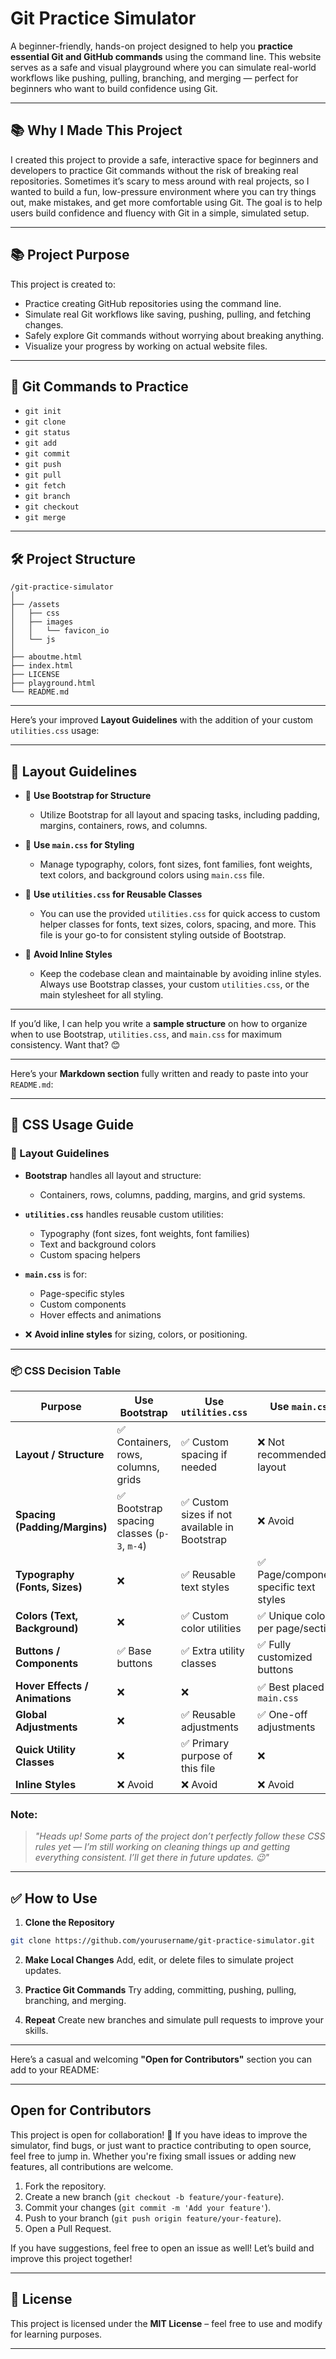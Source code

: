 # Git Practice Simulator

A beginner-friendly, hands-on project designed to help you **practice essential Git and GitHub commands** using the command line. This website serves as a safe and visual playground where you can simulate real-world workflows like pushing, pulling, branching, and merging — perfect for beginners who want to build confidence using Git.

---

## 📚 Why I Made This Project

I created this project to provide a safe, interactive space for beginners and developers to practice Git commands without the risk of breaking real repositories. Sometimes it’s scary to mess around with real projects, so I wanted to build a fun, low-pressure environment where you can try things out, make mistakes, and get more comfortable using Git. The goal is to help users build confidence and fluency with Git in a simple, simulated setup.

---

## 📚 Project Purpose

This project is created to:

* Practice creating GitHub repositories using the command line.
* Simulate real Git workflows like saving, pushing, pulling, and fetching changes.
* Safely explore Git commands without worrying about breaking anything.
* Visualize your progress by working on actual website files.

---

## 🚀 Git Commands to Practice

* `git init`
* `git clone`
* `git status`
* `git add`
* `git commit`
* `git push`
* `git pull`
* `git fetch`
* `git branch`
* `git checkout`
* `git merge`

---

## 🛠️ Project Structure

```text
/git-practice-simulator
│
├── /assets
│   ├── css
│   ├── images
│   │   └── favicon_io
│   └── js
│ 
├── aboutme.html
├── index.html
├── LICENSE
├── playground.html
└── README.md
```

---

Here’s your improved **Layout Guidelines** with the addition of your custom `utilities.css` usage:

---

## 📐 Layout Guidelines

- 🔹 **Use Bootstrap for Structure**
    - Utilize Bootstrap for all layout and spacing tasks, including padding, margins, containers, rows, and columns.

- 🔹 **Use `main.css` for Styling**
    - Manage typography, colors, font sizes, font families, font weights, text colors, and background colors using `main.css` file.

- 🔹 **Use `utilities.css` for Reusable Classes**
    - You can use the provided `utilities.css` for quick access to custom helper classes for fonts, text sizes, colors, spacing, and more. This file is your go-to for consistent styling outside of Bootstrap.

- 🔹 **Avoid Inline Styles**
    - Keep the codebase clean and maintainable by avoiding inline styles. Always use Bootstrap classes, your custom `utilities.css`, or the main stylesheet for all styling.

---

If you’d like, I can help you write a **sample structure** on how to organize when to use Bootstrap, `utilities.css`, and `main.css` for maximum consistency. Want that? 😊


---

Here’s your **Markdown section** fully written and ready to paste into your `README.md`:

---

## 🎯 CSS Usage Guide

### 📐 Layout Guidelines

* **Bootstrap** handles all layout and structure:

  * Containers, rows, columns, padding, margins, and grid systems.
* **`utilities.css`** handles reusable custom utilities:

  * Typography (font sizes, font weights, font families)
  * Text and background colors
  * Custom spacing helpers
* **`main.css`** is for:

  * Page-specific styles
  * Custom components
  * Hover effects and animations
* ❌ **Avoid inline styles** for sizing, colors, or positioning.

---

### 📦 CSS Decision Table

| Purpose                        | Use Bootstrap                              | Use `utilities.css`                          | Use `main.css`                        |
| ------------------------------ | ------------------------------------------ | -------------------------------------------- | ------------------------------------- |
| **Layout / Structure**         | ✅ Containers, rows, columns, grids         | ✅ Custom spacing if needed                   | ❌ Not recommended for layout          |
| **Spacing (Padding/Margins)**  | ✅ Bootstrap spacing classes (`p-3`, `m-4`) | ✅ Custom sizes if not available in Bootstrap | ❌ Avoid                               |
| **Typography (Fonts, Sizes)**  | ❌                                          | ✅ Reusable text styles                       | ✅ Page/component-specific text styles |
| **Colors (Text, Background)**  | ❌                                          | ✅ Custom color utilities                     | ✅ Unique colors per page/section      |
| **Buttons / Components**       | ✅ Base buttons                             | ✅ Extra utility classes                      | ✅ Fully customized buttons            |
| **Hover Effects / Animations** | ❌                                          | ❌                                            | ✅ Best placed in `main.css`           |
| **Global Adjustments**         | ❌                                          | ✅ Reusable adjustments                       | ✅ One-off adjustments                 |
| **Quick Utility Classes**      | ❌                                          | ✅ Primary purpose of this file               | ❌                                     |
| **Inline Styles**              | ❌ Avoid                                    | ❌ Avoid                                      | ❌ Avoid                               |

### Note:
> *"Heads up! Some parts of the project don’t perfectly follow these CSS rules yet — I’m still working on cleaning things up and getting everything consistent. I’ll get there in future updates. 😉"*
---

## ✅ How to Use

1. **Clone the Repository**

```bash
git clone https://github.com/yourusername/git-practice-simulator.git
```

2. **Make Local Changes**
   Add, edit, or delete files to simulate project updates.

3. **Practice Git Commands**
   Try adding, committing, pushing, pulling, branching, and merging.

4. **Repeat**
   Create new branches and simulate pull requests to improve your skills.

---

Here’s a casual and welcoming **"Open for Contributors"** section you can add to your README:

---

## Open for Contributors

This project is open for collaboration! 🎉
If you have ideas to improve the simulator, find bugs, or just want to practice contributing to open source, feel free to jump in. Whether you're fixing small issues or adding new features, all contributions are welcome.

1. Fork the repository.
2. Create a new branch (`git checkout -b feature/your-feature`).
3. Commit your changes (`git commit -m 'Add your feature'`).
4. Push to your branch (`git push origin feature/your-feature`).
5. Open a Pull Request.

If you have suggestions, feel free to open an issue as well!
Let’s build and improve this project together!

---

## 📄 License

This project is licensed under the **MIT License** – feel free to use and modify for learning purposes.

---